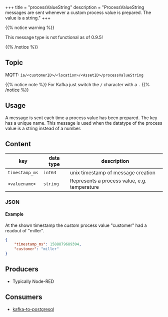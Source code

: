 +++
title = "processValueString"
description = "ProcessValueString messages are sent whenever a custom process value is prepared. The value is a string."
+++

{{% notice warning %}}

This message type is not functional as of 0.9.5!

{{% /notice %}}
## Topic

MQTT: ``ia/<customerID>/<location>/<AssetID>/processValueString``

{{% notice note %}}
For Kafka just switch the `/` character with a `.`
{{% /notice %}}

## Usage

A message is sent each time a process value has been prepared. The key has a unique name. This message is used when the datatype of the process value is a string instead of a number.

## Content

| key            | data type | description                                  |
|----------------|-----------|----------------------------------------------|
| `timestamp_ms` | `int64`   | unix timestamp of message creation           | 
| `<valuename>`  | `string`  | Represents a process value, e.g. temperature |

### JSON

#### Example

At the shown timestamp the custom process value "customer" had a readout of "miller".

```json
{
    "timestamp_ms": 1588879689394, 
    "customer": "miller"
}
```
<!---
#### Schema

```json
{
    "$schema": "http://json-schema.org/draft/2019-09/schema",
    "$id": "https://learn.umh.app/content/docs/datamodel/messages/scrapCount.json",
    "type": "object",
    "default": {},
    "title": "Root Schema",
    "required": [
        "product_id",
        "time_per_unit_in_seconds"
    ],
    "properties": {
        "product_id": {
          "type": "string",
          "default": "",
          "title": "The product id to be produced"
        },
        "time_per_unit_in_seconds": {
          "type": "number",
          "default": 0.0,
          "minimum": 0,
          "title": "The time it takes to produce one unit of the product"
        }
    },
    "examples": [
        {
            "product_id": "Beierlinger 30x15",
            "time_per_unit_in_seconds": "0.2"
        },
        {
            "product_id": "Test product",
            "time_per_unit_in_seconds": "10"
        }
    ]
}
```
-->

## Producers

- Typically Node-RED

## Consumers

- [kafka-to-postgresql](/docs/core/kafka-to-postgresql)
